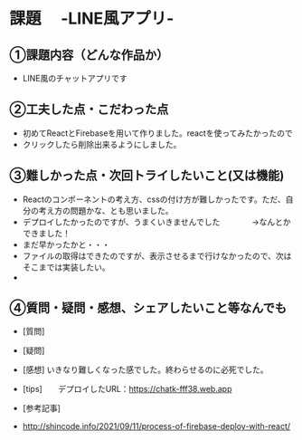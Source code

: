 # 課題　 -LINE風アプリ-

## ①課題内容（どんな作品か）
- LINE風のチャットアプリです

## ②工夫した点・こだわった点
- 初めてReactとFirebaseを用いて作りました。reactを使ってみたかったので
- クリックしたら削除出来るようにしました。

## ③難しかった点・次回トライしたいこと(又は機能)
- Reactのコンポーネントの考え方、cssの付け方が難しかったです。ただ、自分の考え方の問題かな、とも思いました。
- デプロイしたかったのですが、うまくいきませんでした　　　　→なんとかできました！
- まだ早かったかと・・・
- ファイルの取得はできたのですが、表示させるまで行けなかったので、次はそこまでは実装したい。
- 

## ④質問・疑問・感想、シェアしたいこと等なんでも
- [質問] 
- [疑問]　　
- [感想] いきなり難しくなった感でした。終わらせるのに必死でした。
- [tips]　　デプロイしたURL：https://chatk-fff38.web.app

- [参考記事]
- http://shincode.info/2021/09/11/process-of-firebase-deploy-with-react/
